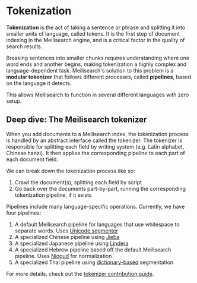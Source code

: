 # Tokenization

**Tokenization** is the act of taking a sentence or phrase and splitting it into smaller units of language, called tokens. It is the first step of document indexing in the Meilisearch engine, and is a critical factor in the quality of search results.

Breaking sentences into smaller chunks requires understanding where one word ends and another begins, making tokenization a highly complex and language-dependent task. Meilisearch's solution to this problem is a **modular tokenizer** that follows different processes, called **pipelines**, based on the language it detects.

This allows Meilisearch to function in several different languages with zero setup.

## Deep dive: The Meilisearch tokenizer

When you add documents to a Meilisearch index, the tokenization process is handled by an abstract interface called the tokenizer. The tokenizer is responsible for splitting each field by writing system (e.g. Latin alphabet, Chinese hanzi). It then applies the corresponding pipeline to each part of each document field.

We can break down the tokenization process like so:

1. Crawl the document(s), splitting each field by script
2. Go back over the documents part-by-part, running the corresponding tokenization pipeline, if it exists

Pipelines include many language-specific operations. Currently, we have four pipelines:

1. A default Meilisearch pipeline for languages that use whitespace to separate words. Uses [Unicode segmenter](https://github.com/unicode-rs/unicode-segmentation)
2. A specialized Chinese pipeline using [Jieba](https://github.com/messense/jieba-rs)
3. A specialized Japanese pipeline using [Lindera](https://github.com/lindera-morphology/lindera)
4. A specialized Hebrew pipeline based off the default Meilisearch pipeline. Uses [Niqqud](https://docs.rs/niqqud/latest/niqqud/) for normalization
5. A specialized Thai pipeline using [dictionary-based](https://github.com/PyThaiNLP/nlpo3) segmentation

For more details, check out the [tokenizer contribution guide](https://github.com/meilisearch/charabia/blob/main/CONTRIBUTING.md).
